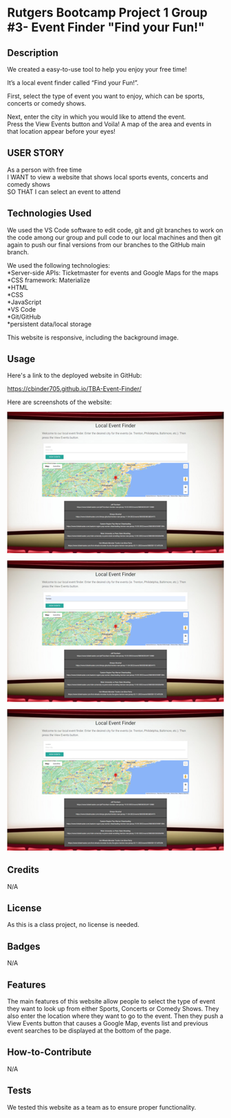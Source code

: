 # Rutgers Bootcamp Project 1 Group #3- Event Finder "Find your Fun!"

## Description

We created a easy-to-use tool to help you enjoy your free time!

It’s a local event finder called “Find your Fun!”.  

First, select the type of event you want to enjoy, which can be sports, concerts or comedy shows.

Next, enter the city in which you would like to attend the event.  
Press the View Events button and Voila!  A map of the area and events in that location appear before your eyes!

## USER STORY

As a person with free time<br>
I WANT to view a website that shows local sports events, concerts and comedy shows<br>
SO THAT I can select an event to attend<br>

## Technologies Used

We used the VS Code software to edit code, git and git branches to work on the code among our group and pull code to our local machines and then git again to push our final versions from our branches to the GitHub main branch.  

We used the following technologies:<br>
*Server-side APIs: Ticketmaster for events and Google Maps for the maps<br>
*CSS framework: Materialize  <br>
*HTML<br>
*CSS<br>
*JavaScript<br>
*VS Code<br>
*Git/GitHub<br>
*persistent data/local storage<br>

This website is responsive, including the background image.

## Usage

Here's a link to the deployed website in GitHub:

https://cbinder705.github.io/TBA-Event-Finder/

Here are screenshots of the website:
    
![website-image](assets/images/screencapture-1.png)
    
![website-image](assets/images/screencapture-2.png)
    
![website-image](assets/images/screencapture-3.png)    
## Credits
N/A

## License

As this is a class project, no license is needed.

## Badges

N/A

## Features

The main features of this website allow people to select the type of event they want to look up from either Sports, Concerts or Comedy Shows.  They also enter the location where they want to go to the event.  Then they push a View Events button that causes a Google Map, events list and previous event searches to be displayed at the bottom of the page.

## How-to-Contribute

N/A

## Tests

We tested this website as a team as to ensure proper functionality.
